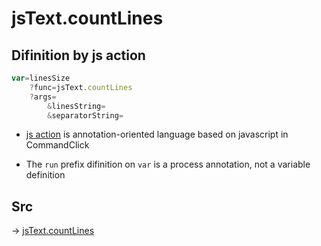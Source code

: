 # jsText.countLines

## Difinition by js action

```js.js
var=linesSize
	?func=jsText.countLines
	?args=
		&linesString=
		&separatorString=
```

- [js action](#) is annotation-oriented language based on javascript in CommandClick

- The `run` prefix difinition on `var` is a process annotation, not a variable definition

## Src

-> [jsText.countLines](https://github.com/puutaro/CommandClick/blob/master/app/src/main/java/com/puutaro/commandclick/fragment_lib/terminal_fragment/js_interface/text/JsText.kt#L28)


